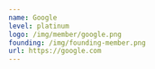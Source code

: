 ```yaml
---
name: Google
level: platinum
logo: /img/member/google.png
founding: /img/founding-member.png
url: https://google.com
---
```

